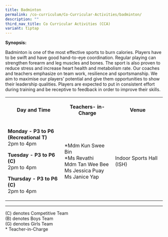 ```yaml
---
title: Badminton
permalink: /co-curriculum/Co-Curricular-Activities/badminton/
description: ""
third_nav_title: Co Curricular Activities (CCA)
variant: tiptap
---
```

<p><strong>Synopsis:</strong>
</p>
<p>Badminton is one of the most effective sports to burn calories. Players
have to be swift and have good hand-to-eye coordination. Regular playing
can strengthen forearm and leg muscles and bones. The sport is also proven
to reduce stress and increase heart health and metabolism rate. Our coaches
and teachers emphasize on team work, resilience and sportsmanship. We aim
to maximise our players’ potential and give them opportunities to show
their leadership qualities. Players are expected to put in consistent effort
during training and be receptive to feedback in order to improve their
skills.</p>
<p></p>
<table style="minWidth: 75px">
<colgroup>
<col>
<col>
<col>
</colgroup>
<tbody>
<tr>
<th rowspan="1" colspan="1">
<p>Day and Time</p>
</th>
<th rowspan="1" colspan="1">
<p>Teachers- in-Charge</p>
</th>
<th rowspan="1" colspan="1">
<p><strong>Venue</strong>
</p>
</th>
</tr>
<tr>
<td rowspan="1" colspan="1">
<p><strong>Monday - P3 to P6</strong>
<br><strong>(Recreational T)</strong>
<br>2pm to 4pm</p>
<p><strong>Tuesday - P3 to P6 (C)</strong>
<br>2pm to 4pm</p>
<p><strong>Thursday - P3 to P6 (C)</strong>
<br>2pm to 4pm</p>
</td>
<td rowspan="1" colspan="1">
<p>*Mdm Kun Swee Bin
<br>*Ms Revathi
<br>Mdm Tan Wee Bee
<br>Ms Jessica Puay
<br>Ms Janice Yap</p>
</td>
<td rowspan="1" colspan="1">
<p>Indoor Sports Hall (ISH)</p>
</td>
</tr>
</tbody>
</table>
<hr>
<p>(C) denotes Competitive Team
<br>(B) denotes Boys Team
<br>(G) denotes Girls Team
<br>* Teacher-in-Charge</p>
<p></p>